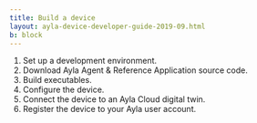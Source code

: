 ```yaml
---
title: Build a device
layout: ayla-device-developer-guide-2019-09.html
b: block
---
```


1. Set up a development environment.
1. Download Ayla Agent & Reference Application source code.
1. Build executables.
1. Configure the device.
1. Connect the device to an Ayla Cloud digital twin.
1. Register the device to your Ayla user account.
